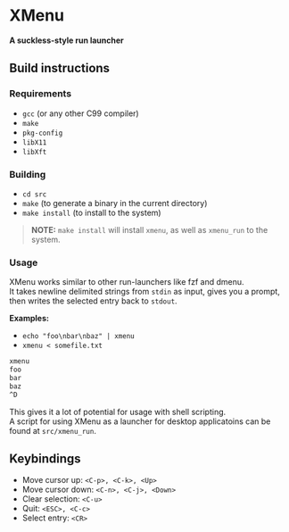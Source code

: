 # XMenu

**A suckless-style run launcher**

## Build instructions

### Requirements

- `gcc` (or any other C99 compiler)
- `make`
- `pkg-config`
- `libX11`
- `libXft`

### Building

- `cd src`
- `make` (to generate a binary in the current directory)
- `make install` (to install to the system)

> **NOTE:** `make install` will install `xmenu`, as well as `xmenu_run` to the system.

### Usage

XMenu works similar to other run-launchers like fzf and dmenu.\
It takes newline delimited strings from `stdin` as input, gives you a prompt, then writes the selected entry back to `stdout`.

**Examples:**

- `echo "foo\nbar\nbaz" | xmenu`
- `xmenu < somefile.txt`
```sh
xmenu
foo
bar
baz
^D
```

This gives it a lot of potential for usage with shell scripting.\
A script for using XMenu as a launcher for desktop applicatoins can be found at `src/xmenu_run`.

## Keybindings

- Move cursor up: `<C-p>, <C-k>, <Up>`
- Move cursor down: `<C-n>, <C-j>, <Down>`
- Clear selection: `<C-u>`
- Quit: `<ESC>, <C-c>`
- Select entry: `<CR>`
